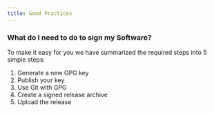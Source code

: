 ```yaml
---
title: Good Practices
---
```


### What do I need to do to sign my Software?

To make it easy for you we have summarized the required steps into 5 simple steps:

1. Generate a new GPG key
2. Publish your key
3. Use Git with GPG
4. Create a signed release archive
5. Upload the release
